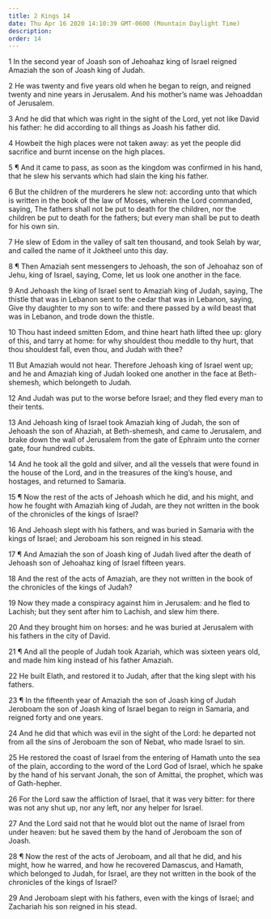```yaml
---
title: 2 Kings 14
date: Thu Apr 16 2020 14:10:39 GMT-0600 (Mountain Daylight Time)
description: 
order: 14
---
```


<p>
  1 In the second year of Joash son of Jehoahaz king of Israel reigned Amaziah
  the son of Joash king of Judah.
</p>
<p>
  2 He was twenty and five years old when he began to reign, and reigned twenty
  and nine years in Jerusalem. And his mother&#x2019;s name was Jehoaddan of
  Jerusalem.
</p>
<p>
  3 And he did that which was right in the sight of the Lord, yet not like David
  his father: he did according to all things as Joash his father did.
</p>
<p>
  4 Howbeit the high places were not taken away: as yet the people did sacrifice
  and burnt incense on the high places.
</p>
<p>
  5 &#xB6; And it came to pass, as soon as the kingdom was confirmed in his
  hand, that he slew his servants which had slain the king his father.
</p>
<p>
  6 But the children of the murderers he slew not: according unto that which is
  written in the book of the law of Moses, wherein the Lord commanded, saying,
  The fathers shall not be put to death for the children, nor the children be
  put to death for the fathers; but every man shall be put to death for his own
  sin.
</p>
<p>
  7 He slew of Edom in the valley of salt ten thousand, and took Selah by war,
  and called the name of it Joktheel unto this day.
</p>
<p>
  8 &#xB6; Then Amaziah sent messengers to Jehoash, the son of Jehoahaz son of
  Jehu, king of Israel, saying, Come, let us look one another in the face.
</p>
<p>
  9 And Jehoash the king of Israel sent to Amaziah king of Judah, saying, The
  thistle that was in Lebanon sent to the cedar that was in Lebanon, saying,
  Give thy daughter to my son to wife: and there passed by a wild beast that was
  in Lebanon, and trode down the thistle.
</p>
<p>
  10 Thou hast indeed smitten Edom, and thine heart hath lifted thee up: glory
  of this, and tarry at home: for why shouldest thou meddle to thy hurt, that
  thou shouldest fall, even thou, and Judah with thee?
</p>
<p>
  11 But Amaziah would not hear. Therefore Jehoash king of Israel went up; and
  he and Amaziah king of Judah looked one another in the face at Beth-shemesh,
  which belongeth to Judah.
</p>
<p>
  12 And Judah was put to the worse before Israel; and they fled every man to
  their tents.
</p>
<p>
  13 And Jehoash king of Israel took Amaziah king of Judah, the son of Jehoash
  the son of Ahaziah, at Beth-shemesh, and came to Jerusalem, and brake down the
  wall of Jerusalem from the gate of Ephraim unto the corner gate, four hundred
  cubits.
</p>
<p>
  14 And he took all the gold and silver, and all the vessels that were found in
  the house of the Lord, and in the treasures of the king&#x2019;s house, and
  hostages, and returned to Samaria.
</p>
<p>
  15 &#xB6; Now the rest of the acts of Jehoash which he did, and his might, and
  how he fought with Amaziah king of Judah, are they not written in the book of
  the chronicles of the kings of Israel?
</p>
<p>
  16 And Jehoash slept with his fathers, and was buried in Samaria with the
  kings of Israel; and Jeroboam his son reigned in his stead.
</p>
<p>
  17 &#xB6; And Amaziah the son of Joash king of Judah lived after the death of
  Jehoash son of Jehoahaz king of Israel fifteen years.
</p>
<p>
  18 And the rest of the acts of Amaziah, are they not written in the book of
  the chronicles of the kings of Judah?
</p>
<p>
  19 Now they made a conspiracy against him in Jerusalem: and he fled to
  Lachish; but they sent after him to Lachish, and slew him there.
</p>
<p>
  20 And they brought him on horses: and he was buried at Jerusalem with his
  fathers in the city of David.
</p>
<p>
  21 &#xB6; And all the people of Judah took Azariah, which was sixteen years
  old, and made him king instead of his father Amaziah.
</p>
<p>
  22 He built Elath, and restored it to Judah, after that the king slept with
  his fathers.
</p>
<p>
  23 &#xB6; In the fifteenth year of Amaziah the son of Joash king of Judah
  Jeroboam the son of Joash king of Israel began to reign in Samaria, and
  reigned forty and one years.
</p>
<p>
  24 And he did that which was evil in the sight of the Lord: he departed not
  from all the sins of Jeroboam the son of Nebat, who made Israel to sin.
</p>
<p>
  25 He restored the coast of Israel from the entering of Hamath unto the sea of
  the plain, according to the word of the Lord God of Israel, which he spake by
  the hand of his servant Jonah, the son of Amittai, the prophet, which was of
  Gath-hepher.
</p>
<p>
  26 For the Lord saw the affliction of Israel, that it was very bitter: for
  there was not any shut up, nor any left, nor any helper for Israel.
</p>
<p>
  27 And the Lord said not that he would blot out the name of Israel from under
  heaven: but he saved them by the hand of Jeroboam the son of Joash.
</p>
<p>
  28 &#xB6; Now the rest of the acts of Jeroboam, and all that he did, and his
  might, how he warred, and how he recovered Damascus, and Hamath, which
  belonged to Judah, for Israel, are they not written in the book of the
  chronicles of the kings of Israel?
</p>
<p>
  29 And Jeroboam slept with his fathers, even with the kings of Israel; and
  Zachariah his son reigned in his stead.
</p>
